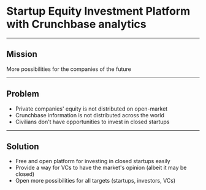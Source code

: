 # Startup Equity Investment Platform with Crunchbase analytics

---

## Mission

More possibilities for the companies of the future

---

## Problem

- Private companies' equity is not distributed on open-market
- Crunchbase information is not distributed across the world
- Civilians don't have opportunities to invest in closed startups

---

## Solution

- Free and open platform for investing in closed startups easily
- Provide a way for VCs to have the market's opinion (albeit it may be closed)
- Open more possibilities for all targets (startups, investors, VCs)
